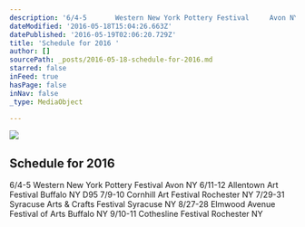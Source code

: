```yaml
---
description: '6/4-5       Western New York Pottery Festival     Avon NY                                               6/11-12     Allentown Art Festival                           Buffalo NY     D95                                   7/9-10      Cornhill Art Festival                               Rochester NY                                        7/29-31    Syracuse Arts & Crafts Festival            Syracuse NY                                        8/27-28    Elmwood Avenue Festival of Arts      Buffalo NY                                             9/10-11     Cothesline Festival                                 Rochester NY'
dateModified: '2016-05-18T15:04:26.663Z'
datePublished: '2016-05-19T02:06:20.729Z'
title: 'Schedule for 2016 '
author: []
sourcePath: _posts/2016-05-18-schedule-for-2016.md
starred: false
inFeed: true
hasPage: false
inNav: false
_type: MediaObject

---
```

<article style=""><img src="https://the-grid-user-content.s3-us-west-2.amazonaws.com/a22a239d-62d0-4234-b403-54fff0e956a7.jpg" /><h1>Schedule for 2016 </h1><p>6/4-5 Western New York Pottery Festival Avon NY 6/11-12 Allentown Art Festival Buffalo NY D95 7/9-10 Cornhill Art Festival Rochester NY 7/29-31 Syracuse Arts &amp; Crafts Festival Syracuse NY 8/27-28 Elmwood Avenue Festival of Arts Buffalo NY 9/10-11 Cothesline Festival Rochester NY</p></article>